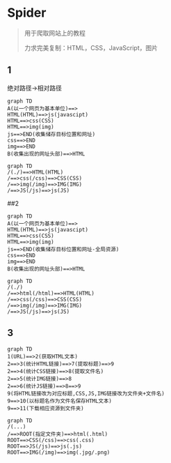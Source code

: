# Spider

>用于爬取网站上的教程
>
>力求完美复制：HTML，CSS，JavaScript，图片

## 1

绝对路径->相对路径

```mermaid
graph TD
A(以一个网页为基本单位)==>
HTML(HTML)==>js(javascipt)
HTML==>css(CSS)
HTML==>img(img)
js==>END(收集储存目标位置和网址)
css==>END
img==>END
B(收集出现的网址头部)==>HTML
```

```mermaid
graph TD
/(./)==>HTML(HTML)
/==>css(/css)==>CSS(CSS)
/==>img(/img)==>IMG(IMG)
/==>JS(/js)==>js(JS)
```

##2

```mermaid
graph TD
A(以一个网页为基本单位)==>
HTML(HTML)==>js(javascipt)
HTML==>css(CSS)
HTML==>img(img)
js==>END(收集储存目标位置和网址-全局资源)
css==>END
img==>END
B(收集出现的网址头部)==>HTML
```

```mermaid
graph TD
/(./)
/==>html(/html)==>HTML(HTML)
/==>css(/css)==>CSS(CSS)
/==>img(/img)==>IMG(IMG)
/==>JS(/js)==>js(JS)
```

## 3

```mermaid
graph TD
1(URL)==>2(获取HTML文本)
2==>3(统计HTML链接)==>7(提取标题)==>9
2==>4(统计CSS链接)==>8(提取文件名)
2==>5(统计IMG链接)==>8
2==>6(统计JS链接)==>8==>9
9(将HTML链接改为对应标题,CSS,JS,IMG链接改为文件夹+文件名)
9==>10(以标题名作为文件名保存HTML文本)
9==>11(下载相应资源到文件夹)
```

```mermaid
graph TD
/(...)
/==>ROOT(指定文件夹)==>html(.html)
ROOT==>CSS(/css)==>css(.css)
ROOT==>JS(/js)==>js(.js)
ROOT==>IMG(/img)==>img(.jpg/.png)
```